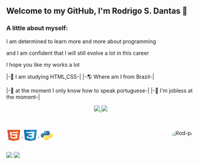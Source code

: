 ## Welcome to my GitHub, I'm Rodrigo S. Dantas 👋

### A little about myself:

I am determined to learn more and more about programming

and I am confident that I will still evolve a lot in this career

I hope you like my works a lot


|-📖 I am studying HTML,CSS-| |-🌎 Where am I from Brazil-|

|-🎤 at the moment I only know how to speak portuguese-| |-📃 I'm jobless at the moment-|

<div align="center">
  <a href="https://github.com/Rodrig0ll">
  <img height="180em" src="https://github-readme-stats.vercel.app/api?username=Rodrig0ll&show_icons=true&theme=swift&include_all_commits=true&count_private=true"/>
  <img height="180em" src="https://github-readme-stats.vercel.app/api/top-langs/?username=Rodrig0ll&layout=compact&langs_count=7&theme=swift"/>
</div>

##

<div style="display: inline_block"><br>
  <img align="center" alt="Rod-HTML" height="30" width="40" src="https://raw.githubusercontent.com/devicons/devicon/master/icons/html5/html5-original.svg">
  <img align="center" alt="Rod-CSS" height="30" width="40" src="https://raw.githubusercontent.com/devicons/devicon/master/icons/css3/css3-original.svg">
  <img align="center" alt="Rod-Python" height="30" width="40" src="https://raw.githubusercontent.com/devicons/devicon/master/icons/python/python-original.svg">
  <img align="right" alt="Rod-pic" height="150" style="border-radius:50px;" src="https://picrew.me/shareImg/org/202209/426722_Rv2ULvKf.png"
</div>

  ##
 
<div> 
  <a href="mailto: rodrigosouzadantas011@gmail.com" target="_blank"><img src="https://img.shields.io/badge/Gmail-D14836?style=for-the-badge&logo=gmail&logoColor=white" target="_blank"></a>
  <a href = "https://open.spotify.com/user/rodrigogamer724"><img src="https://img.shields.io/badge/Spotify-1ED760?&style=for-the-badge&logo=spotify&logoColor=white" target="_blank"></a>
  </div>
